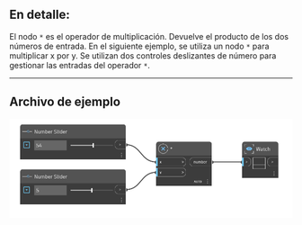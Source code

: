 ## En detalle:
El nodo `*` es el operador de multiplicación. Devuelve el producto de los dos números de entrada. En el siguiente ejemplo, se utiliza un nodo `*` para multiplicar x por y. Se utilizan dos controles deslizantes de número para gestionar las entradas del operador `*`.
___
## Archivo de ejemplo

![*](./NBEIRQHLWF7TOQUYWZPOFADVE3AGMCKMOAN4Y7V34HAQSX2JJ7AQ_img.jpg)
